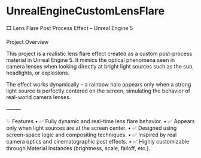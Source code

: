 # UnrealEngineCustomLensFlare


🎞️ Lens Flare Post Process Effect – Unreal Engine 5

Project Overview

This project is a realistic lens flare effect created as a custom post-process material in Unreal Engine 5. It mimics the optical phenomena seen in camera lenses when looking directly at bright light sources such as the sun, headlights, or explosions.

The effect works dynamically – a rainbow halo appears only when a strong light source is perfectly centered on the screen, simulating the behavior of real-world camera lenses.

⸻

✨ Features
	•	✅ Fully dynamic and real-time lens flare behavior.
	•	✅ Appears only when light sources are at the screen center.
	•	✅ Designed using screen-space logic and compositing techniques.
	•	✅ Inspired by real camera optics and cinematographic post effects.
	•	✅ Highly customizable through Material Instances (brightness, scale, falloff, etc.).
